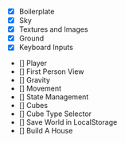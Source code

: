 - [x] Boilerplate
- [x] Sky
- [x] Textures and Images
- [x] Ground
- [x] Keyboard Inputs
- [] Player
- [] First Person View
- [] Gravity
- [] Movement
- [] State Management
- [] Cubes
- [] Cube Type Selector
- [] Save World in LocalStorage
- [] Build A House
